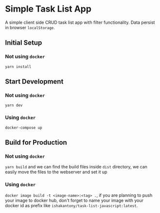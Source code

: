 # Simple Task List App

A simple client side CRUD task list app with filter functionality. Data persist in browser `localStorage`.

## Initial Setup

### Not using `docker`

`yarn install`

## Start Development

### Not using `docker`

`yarn dev`

### Using `docker`

`docker-compose up`

## Build for Production

### Not using `docker`

`yarn build` and we can find the build files inside `dist` directory, we can easily move the files to the webserver and set it up

### Using `docker`

`docker image build -t <image-name>:<tag> .`, if you are planning to push your image to docker hub, don't forget to name your image with your docker id as prefix like `ishakantony/task-list-javascript:latest`.
